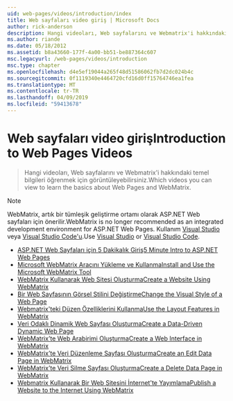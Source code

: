 ```yaml
---
uid: web-pages/videos/introduction/index
title: Web sayfaları video giriş | Microsoft Docs
author: rick-anderson
description: Hangi videoları, Web sayfalarını ve Webmatrix'i hakkındaki temel bilgileri öğrenmek için görüntüleyebilirsiniz.
ms.author: riande
ms.date: 05/18/2012
ms.assetid: b8a43660-177f-4a00-bb51-be887364c607
msc.legacyurl: /web-pages/videos/introduction
msc.type: chapter
ms.openlocfilehash: d4e5ef19044a265f48d51586062fb7d2dc024b4c
ms.sourcegitcommit: 0f1119340e4464720cfd16d0ff15764746ea1fea
ms.translationtype: MT
ms.contentlocale: tr-TR
ms.lasthandoff: 04/09/2019
ms.locfileid: "59413678"
---
```

# <a name="introduction-to-web-pages-videos"></a><span data-ttu-id="e0252-103">Web sayfaları video giriş</span><span class="sxs-lookup"><span data-stu-id="e0252-103">Introduction to Web Pages Videos</span></span>

> <span data-ttu-id="e0252-104">Hangi videoları, Web sayfalarını ve Webmatrix'i hakkındaki temel bilgileri öğrenmek için görüntüleyebilirsiniz.</span><span class="sxs-lookup"><span data-stu-id="e0252-104">Which videos you can view to learn the basics about Web Pages and WebMatrix.</span></span>

> [!NOTE] 
> <span data-ttu-id="e0252-105">WebMatrix, artık bir tümleşik geliştirme ortamı olarak ASP.NET Web sayfaları için önerilir.</span><span class="sxs-lookup"><span data-stu-id="e0252-105">WebMatrix is no longer recommended as an integrated development environment for ASP.NET Web Pages.</span></span> <span data-ttu-id="e0252-106">Kullanım [Visual Studio](xref:aspnet/web-pages/overview/getting-started/program-asp-net-web-pages-in-visual-studio) veya [Visual Studio Code'u](https://code.visualstudio.com/).</span><span class="sxs-lookup"><span data-stu-id="e0252-106">Use [Visual Studio](xref:aspnet/web-pages/overview/getting-started/program-asp-net-web-pages-in-visual-studio) or [Visual Studio Code](https://code.visualstudio.com/).</span></span>


- [<span data-ttu-id="e0252-107">ASP.NET Web Sayfaları için 5 Dakikalık Giriş</span><span class="sxs-lookup"><span data-stu-id="e0252-107">5 Minute Intro to ASP.NET Web Pages</span></span>](5-minute-introduction-to-aspnet-web-pages.md)
- [<span data-ttu-id="e0252-108">Microsoft WebMatrix Aracını Yükleme ve Kullanma</span><span class="sxs-lookup"><span data-stu-id="e0252-108">Install and Use the Microsoft WebMatrix Tool</span></span>](install-and-use-the-microsoft-webmatrix-tool.md)
- [<span data-ttu-id="e0252-109">WebMatrix Kullanarak Web Sitesi Oluşturma</span><span class="sxs-lookup"><span data-stu-id="e0252-109">Create a Website Using WebMatrix</span></span>](create-a-website-using-webmatrix.md)
- [<span data-ttu-id="e0252-110">Bir Web Sayfasının Görsel Stilini Değiştirme</span><span class="sxs-lookup"><span data-stu-id="e0252-110">Change the Visual Style of a Web Page</span></span>](change-the-visual-style-of-a-web-page.md)
- [<span data-ttu-id="e0252-111">Webmatrix'teki Düzen Özelliklerini Kullanma</span><span class="sxs-lookup"><span data-stu-id="e0252-111">Use the Layout Features in WebMatrix</span></span>](use-the-layout-features-in-webmatrix.md)
- [<span data-ttu-id="e0252-112">Veri Odaklı Dinamik Web Sayfası Oluşturma</span><span class="sxs-lookup"><span data-stu-id="e0252-112">Create a Data-Driven Dynamic Web Page</span></span>](create-a-data-driven-dynamic-web-page.md)
- [<span data-ttu-id="e0252-113">WebMatrix’te Web Arabirimi Oluşturma</span><span class="sxs-lookup"><span data-stu-id="e0252-113">Create a Web Interface in WebMatrix</span></span>](create-a-web-interface-in-webmatrix.md)
- [<span data-ttu-id="e0252-114">WebMatrix’te Veri Düzenleme Sayfası Oluşturma</span><span class="sxs-lookup"><span data-stu-id="e0252-114">Create an Edit Data Page in WebMatrix</span></span>](create-an-edit-data-page-in-webmatrix.md)
- [<span data-ttu-id="e0252-115">WebMatrix’te Veri Silme Sayfası Oluşturma</span><span class="sxs-lookup"><span data-stu-id="e0252-115">Create a Delete Data Page in WebMatrix</span></span>](create-a-delete-data-page-in-webmatrix.md)
- [<span data-ttu-id="e0252-116">Webmatrix Kullanarak Bir Web Sitesini İnternet'te Yayımlama</span><span class="sxs-lookup"><span data-stu-id="e0252-116">Publish a Website to the Internet Using WebMatrix</span></span>](publish-a-website-to-the-internet-using-webmatrix.md)
